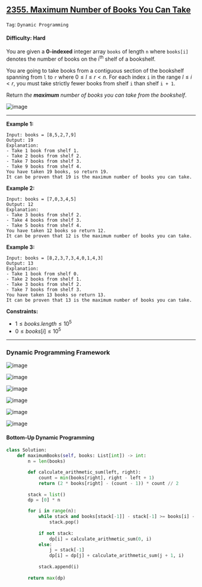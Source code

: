 ## [2355. Maximum Number of Books You Can Take](https://leetcode.com/problems/maximum-number-of-books-you-can-take)

```Tag```: ```Dynamic Programming```

#### Difficulty: Hard

You are given a __0-indexed__ integer array ```books``` of length ```n``` where ```books[i]``` denotes the number of books on the i<sup>th</sup> shelf of a bookshelf.

You are going to take books from a contiguous section of the bookshelf spanning from ```l``` to ```r``` where $0 \le l \le r \lt n$. For each index ```i``` in the range $l \le i \lt r$, you must take strictly fewer books from shelf ```i``` than shelf ```i + 1```.

Return _the __maximum__ number of books you can take from the bookshelf_.

![image](https://github.com/quananhle/Python/assets/35042430/1b8479ac-7f2d-4845-b58e-87e2e61fe7ff)

---

__Example 1:__
```
Input: books = [8,5,2,7,9]
Output: 19
Explanation:
- Take 1 book from shelf 1.
- Take 2 books from shelf 2.
- Take 7 books from shelf 3.
- Take 9 books from shelf 4.
You have taken 19 books, so return 19.
It can be proven that 19 is the maximum number of books you can take.
```

__Example 2:__
```
Input: books = [7,0,3,4,5]
Output: 12
Explanation:
- Take 3 books from shelf 2.
- Take 4 books from shelf 3.
- Take 5 books from shelf 4.
You have taken 12 books so return 12.
It can be proven that 12 is the maximum number of books you can take.
```

__Example 3:__
```
Input: books = [8,2,3,7,3,4,0,1,4,3]
Output: 13
Explanation:
- Take 1 book from shelf 0.
- Take 2 books from shelf 1.
- Take 3 books from shelf 2.
- Take 7 books from shelf 3.
You have taken 13 books so return 13.
It can be proven that 13 is the maximum number of books you can take.
```

__Constraints:__

- $1 \le books.length \le 10^5$
- $0 \le books[i] \le 10^5$

---

### Dynamic Programming Framework

![image](https://leetcode.com/problems/maximum-number-of-books-you-can-take/Figures/2355/2355_example_1.drawio.png)

![image](https://github.com/quananhle/Python/assets/35042430/24c5b24b-2eae-4c7c-9771-28222594cb83)

![image](https://leetcode.com/problems/maximum-number-of-books-you-can-take/Figures/2355/2355_constraint.drawio.png)

![image](https://leetcode.com/problems/maximum-number-of-books-you-can-take/Figures/2355/2355_index_j.drawio.png)

![image](https://leetcode.com/problems/maximum-number-of-books-you-can-take/Figures/2355/2355_arithmetic_progressions.drawio.png)

![image](https://github.com/quananhle/Python/assets/35042430/74f675b8-daa5-4dc8-9570-75680e487f18)

#### Bottom-Up Dynamic Programming

```Python
class Solution:
    def maximumBooks(self, books: List[int]) -> int:
        n = len(books)

        def calculate_arithmetic_sum(left, right):
            count = min(books[right], right - left + 1)
            return (2 * books[right] - (count - 1)) * count // 2
        
        stack = list()
        dp = [0] * n

        for i in range(n):
            while stack and books[stack[-1]] - stack[-1] >= books[i] - i:
                stack.pop()
            
            if not stack:
                dp[i] = calculate_arithmetic_sum(0, i)
            else:
                j = stack[-1]
                dp[i] = dp[j] + calculate_arithmetic_sum(j + 1, i)
            
            stack.append(i)
        
        return max(dp)
```
